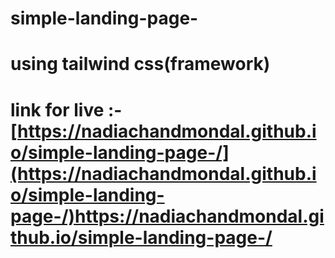 # simple-landing-page-
# using tailwind css(framework) 
# link for live :- [https://nadiachandmondal.github.io/simple-landing-page-/](https://nadiachandmondal.github.io/simple-landing-page-/)https://nadiachandmondal.github.io/simple-landing-page-/
